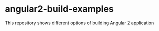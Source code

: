 # angular2-build-examples

This repository shows different options of building Angular 2 application
